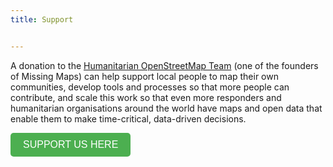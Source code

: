 ```yaml
---
title: Support


---
```



A donation to the <a href="https://www.hotosm.org/donate/" target="_blank">Humanitarian OpenStreetMap Team</a> (one of the founders of Missing Maps) can help support local people to map their own communities, develop tools and processes so that more people can contribute, and scale this work so that even more responders and humanitarian organisations around the world have maps and open data that enable them to make time-critical, data-driven decisions.

<button onclick="window.open('https://www.hotosm.org/donate/', '_blank')" style="font-size: 16px; padding: 10px 20px; background-color: #4CAF50; color: white; border: none; border-radius: 5px; cursor: pointer;">SUPPORT US HERE</button>